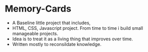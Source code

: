 # Memory-Cards
-  A Baseline little project that includes,
-  HTML, CSS, Javascript project. From time to time i build small manageable projects.
-  Idea is to treat it as a living thing that improves over time.
-  Written mostly to reconsildate knowledge.
